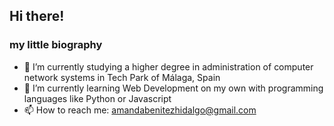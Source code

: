 ## Hi there!
### my little biography

- 🔭 I’m currently studying a higher degree in administration of computer network systems in Tech Park of Málaga, Spain
- 🌱 I’m currently learning Web Development on my own with programming languages like Python or Javascript 
- 📫 How to reach me: amandabenitezhidalgo@gmail.com
